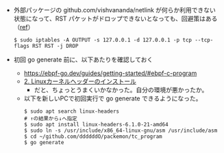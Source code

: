 - 外部パッケージの github.com/vishvananda/netlink が何らか利用できない状態になって、RST パケットがドロップできないとなっても、回避策はある（[ref](https://zenn.dev/satoken/articles/golang-rfc9401#%E5%8B%95%E4%BD%9C%E3%83%81%E3%82%A7%E3%83%83%E3%82%AF-~%E6%AD%BB%E4%BA%A1%E3%83%95%E3%83%A9%E3%82%B0%E3%81%8C%E7%AB%8B%E3%81%A3%E3%81%9Ftcp%E3%83%91%E3%82%B1%E3%83%83%E3%83%88%E3%81%A8%E3%81%AF~)）

    ```console
    $ sudo iptables -A OUTPUT -s 127.0.0.1 -d 127.0.0.1 -p tcp --tcp-flags RST RST -j DROP
    ```

- 初回 go generate 前に、以下あたりを確認しておく
  - https://ebpf-go.dev/guides/getting-started/#ebpf-c-program
  - [2. Linuxカーネルヘッダーのインストール](https://zenn.dev/ttsurumi/articles/71d25a46f3e27a#2.-linux%E3%82%AB%E3%83%BC%E3%83%8D%E3%83%AB%E3%83%98%E3%83%83%E3%83%80%E3%83%BC%E3%81%AE%E3%82%A4%E3%83%B3%E3%82%B9%E3%83%88%E3%83%BC%E3%83%AB)
    - だと、ちょっとうまくいかなかった。自分の環境が悪かったか。
  - 以下を新しいPCで初回実行で go generate できるようになった。
    ```console
    $ sudo apt search linux-headers
    # ↑の結果から↓へ指定
    $ sudo apt install linux-headers-6.1.0-21-amd64
    $ sudo ln -s /usr/include/x86_64-linux-gnu/asm /usr/include/asm
    $ cd ~/github.com/ddddddO/packemon/tc_program
    $ go generate
    ```

